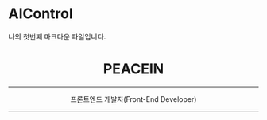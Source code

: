 # AIControl

나의 첫번째 마크다운 파일입니다.

<header id="header">
<!-- 이력서 헤더 : 이름과 타이틀 작성 -->
  <h1>PEACEIN</h1>
  <hr>
    프론트엔드 개발자(Front-End Developer)
  <hr>
</header>
